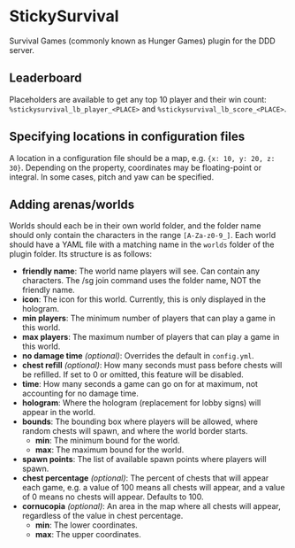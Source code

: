 # StickySurvival

Survival Games (commonly known as Hunger Games) plugin for the DDD server.

## Leaderboard

Placeholders are available to get any top 10 player and their win count: `%stickysurvival_lb_player_<PLACE>` and
`%stickysurvival_lb_score_<PLACE>`.

## Specifying locations in configuration files

A location in a configuration file should be a map, e.g. `{x: 10, y: 20, z: 30}`. Depending on the property, coordinates
may be floating-point or integral. In some cases, pitch and yaw can be specified.

## Adding arenas/worlds

Worlds should each be in their own world folder, and the folder name should only contain the characters in the range
`[A-Za-z0-9_]`. Each world should have a YAML file with a matching name in the `worlds` folder of the plugin folder.
Its structure is as follows:

- **friendly name**:
    The world name players will see. Can contain any characters. The /sg join command uses the folder name, NOT the
    friendly name.
- **icon**:
    The icon for this world. Currently, this is only displayed in the hologram.
- **min players**:
    The minimum number of players that can play a game in this world.
- **max players**:
    The maximum number of players that can play a game in this world.
- **no damage time** *(optional)*:
    Overrides the default in `config.yml`.
- **chest refill** *(optional)*:
    How many seconds must pass before chests will be refilled. If set to 0 or omitted, this feature will be disabled.
- **time**:
    How many seconds a game can go on for at maximum, not accounting for no damage time.
- **hologram**:
    Where the hologram (replacement for lobby signs) will appear in the world.
- **bounds**:
    The bounding box where players will be allowed, where random chests will spawn, and where the world border starts.
    - **min**: The minimum bound for the world.
    - **max**: The maximum bound for the world.
- **spawn points**:
    The list of available spawn points where players will spawn.
- **chest percentage** *(optional)*:
    The percent of chests that will appear each game, e.g. a value of 100 means all chests will appear, and a value of 0
    means no chests will appear. Defaults to 100.
- **cornucopia** *(optional)*:
    An area in the map where all chests will appear, regardless of the value in chest percentage.
    - **min**: The lower coordinates.
    - **max**: The upper coordinates.
